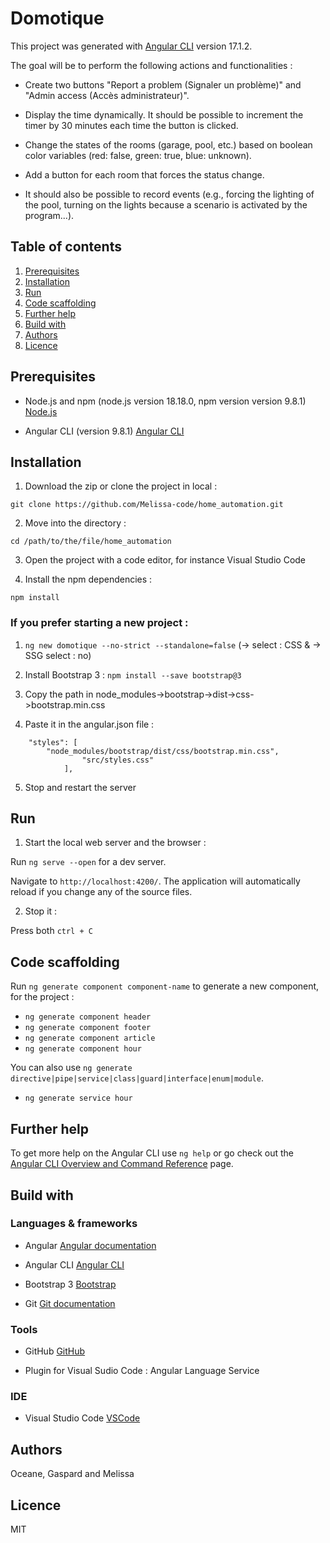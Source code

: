 # Domotique

This project was generated with [Angular CLI](https://github.com/angular/angular-cli) version 17.1.2.


The goal will be to perform the following actions and functionalities :

- Create two buttons "Report a problem (Signaler un problème)" and "Admin access (Accès administrateur)".

- Display the time dynamically. It should be possible to increment the timer by 30 minutes each time the button is clicked.

- Change the states of the rooms (garage, pool, etc.) based on boolean color variables (red: false, green: true, blue: unknown).

- Add a button for each room that forces the status change.

- It should also be possible to record events (e.g., forcing the lighting of the pool, turning on the lights because a scenario is activated by the program...).



## Table of contents

1.  [Prerequisites](#Prerequisites)
2.  [Installation](#Installation)
3.  [Run](#Run)
4.  [Code scaffolding](#Code-scaffolding)
5.  [Further help](#Further-help)
6.  [Build with](#Build-with)
7.  [Authors](#Authors)
8.  [Licence](#Licence)



## Prerequisites

- Node.js and npm (node.js version 18.18.0, npm version version 9.8.1) [Node.js](https://nodejs.org/en/download)

- Angular CLI (version 9.8.1) [Angular CLI](https://github.com/angular/angular-cli)



## Installation

1. Download the zip or clone the project in local :

`git clone https://github.com/Melissa-code/home_automation.git`

2. Move into the directory : 

`cd /path/to/the/file/home_automation`

3. Open the project with a code editor, for instance Visual Studio Code 

4. Install the npm dependencies :

`npm install`


### If you prefer starting a new project : 

1. `ng new domotique --no-strict --standalone=false` (-> select : CSS & -> SSG select : no)

2. Install Bootstrap 3 : `npm install --save bootstrap@3`

3. Copy the path in node_modules->bootstrap->dist->css->bootstrap.min.css

4. Paste it in the angular.json file : 

```line 37: 
    "styles": [
		"node_modules/bootstrap/dist/css/bootstrap.min.css",
              	"src/styles.css"
            ],
```

5. Stop and restart the server 



## Run 

1. Start the local web server and the browser : 

Run `ng serve --open` for a dev server. 

Navigate to `http://localhost:4200/`. The application will automatically reload if you change any of the source files.


2. Stop it :

Press both `ctrl + C`



## Code scaffolding

Run `ng generate component component-name` to generate a new component, for the project :

- `ng generate component header`
- `ng generate component footer`
- `ng generate component article`
- `ng generate component hour`

You can also use `ng generate directive|pipe|service|class|guard|interface|enum|module`.

- `ng generate service hour`



## Further help

To get more help on the Angular CLI use `ng help` or go check out the [Angular CLI Overview and Command Reference](https://angular.io/cli) page.



## Build with 

### Languages & frameworks 

- Angular [Angular documentation](https://angular.io/)

- Angular CLI [Angular CLI](https://angular.io/cli)

- Bootstrap 3 [Bootstrap](https://getbootstrap.com/docs/3.4/)

- Git [Git documentation](https://git-scm.com/docs/git)


### Tools 

- GitHub [GitHub](https://github.com/)

- Plugin for Visual Sudio Code : Angular Language Service


### IDE 

- Visual Studio Code [VSCode](https://code.visualstudio.com/)



## Authors 

Oceane, Gaspard and Melissa



## Licence

MIT 